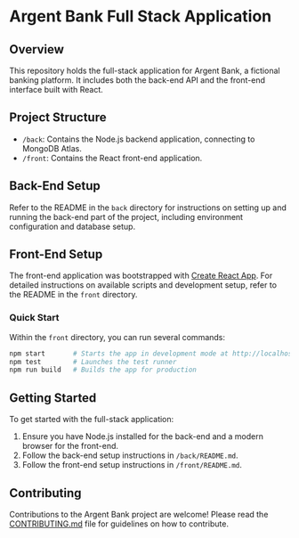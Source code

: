 # Argent Bank Full Stack Application

## Overview

This repository holds the full-stack application for Argent Bank, a fictional banking platform. It includes both the back-end API and the front-end interface built with React.

## Project Structure

- `/back`: Contains the Node.js backend application, connecting to MongoDB Atlas.
- `/front`: Contains the React front-end application.

## Back-End Setup

Refer to the README in the `back` directory for instructions on setting up and running the back-end part of the project, including environment configuration and database setup.

## Front-End Setup

The front-end application was bootstrapped with [Create React App](https://github.com/facebook/create-react-app). For detailed instructions on available scripts and development setup, refer to the README in the `front` directory.

### Quick Start

Within the `front` directory, you can run several commands:

```bash
npm start       # Starts the app in development mode at http://localhost:3000
npm test        # Launches the test runner
npm run build   # Builds the app for production
```

## Getting Started

To get started with the full-stack application:

1. Ensure you have Node.js installed for the back-end and a modern browser for the front-end.
2. Follow the back-end setup instructions in `/back/README.md`.
3. Follow the front-end setup instructions in `/front/README.md`.

## Contributing

Contributions to the Argent Bank project are welcome! Please read the [CONTRIBUTING.md](CONTRIBUTING.md) file for guidelines on how to contribute.



